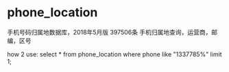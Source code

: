 # phone_location
手机号码归属地数据库，2018年5月版 397506条  手机归属地查询，运营商，邮编，区号

how 2 use:
select * from phone_location where phone like "1337785%" limit 1;